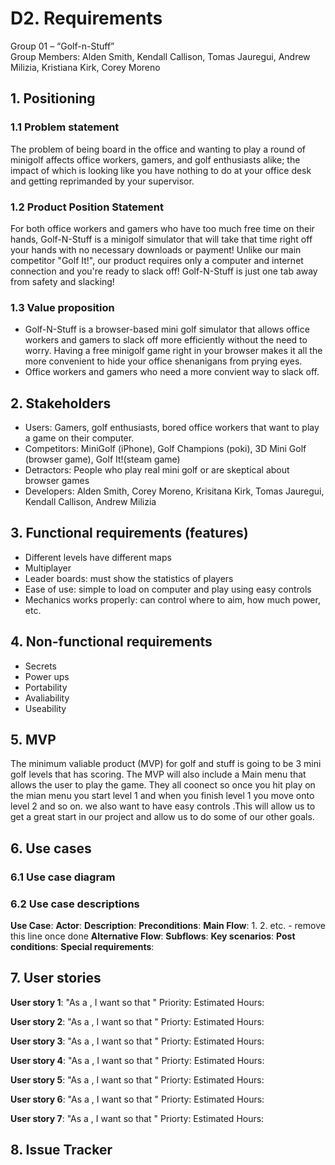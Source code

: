 # D2. Requirements

Group 01 – “Golf-n-Stuff”\
Group Members: Alden Smith, Kendall Callison, Tomas Jauregui, Andrew Milizia, 
Kristiana Kirk, Corey Moreno

## 1. Positioning
### 1.1 Problem statement
The problem of being board in the office and wanting to play a round of minigolf affects office workers, gamers, and golf enthusiasts alike; the impact of which is looking like you have nothing to do at your office desk and getting reprimanded by your supervisor.

### 1.2 Product Position Statement
For both office workers and gamers who have too much free time on their hands, Golf-N-Stuff is a minigolf simulator that will take that time right off your hands with no necessary downloads or payment! Unlike our main competitor "Golf It!", our product requires only a computer and internet connection and you're ready to slack off! Golf-N-Stuff is just one tab away from safety and slacking!

### 1.3 Value proposition
- Golf-N-Stuff is a browser-based mini golf simulator that allows office workers and gamers to slack off more efficiently without the need to worry. Having a free minigolf game right in your browser makes it all the more convenient to hide your office shenanigans from prying eyes.
- Office workers and gamers who need a more convient way to slack off.

## 2. Stakeholders
- Users: Gamers, golf enthusiasts, bored office workers that want to play a game on their computer.
- Competitors: MiniGolf (iPhone), Golf Champions (poki), 3D Mini Golf (browser game), Golf It!(steam game)
- Detractors: People who play real mini golf or are skeptical about browser games
- Developers: Alden Smith, Corey Moreno, Krisitana Kirk, Tomas Jauregui, Kendall Callison, Andrew Milizia



## 3. Functional requirements (features)
- Different levels have different maps
- Multiplayer
- Leader boards: must show the statistics of players
- Ease of use: simple to load on computer and play using easy controls
- Mechanics works properly: can control where to aim, how much power, etc.

## 4. Non-functional requirements
- Secrets
- Power ups
- Portability
- Avaliability
- Useability

## 5. MVP
The minimum valiable product (MVP) for golf and stuff is going to be 3 mini golf levels that has scoring. The MVP will 
also include a Main menu that allows the user to play the game. They all coonect so once you 
hit play on the mian menu you start level 1 and when you finish level 1 you move onto level 2 and so on. we also want to have easy 
controls .This will allow us to get a great start in our project and allow us to do some of our other goals.

## 6. Use cases
### 6.1 Use case diagram


### 6.2 Use case descriptions

**Use Case**:
**Actor**:
**Description**:
**Preconditions**:
**Main Flow**:
1.
2.
etc. - remove this line once done
**Alternative Flow**:
**Subflows**:
**Key scenarios**:
**Post conditions**:
**Special requirements**:

## 7. User stories

**User story 1**: "As a <ROLE>, I want <SOMETHING> so that <GOAL>"
Priority: 
Estimated Hours: 

**User story 2**: "As a <ROLE>, I want <SOMETHING> so that <GOAL>"
Priorty: 
Estimated Hours:

**User story 3**: "As a <ROLE>, I want <SOMETHING> so that <GOAL>"
Priorty: 
Estimated Hours:
  
**User story 4**: "As a <ROLE>, I want <SOMETHING> so that <GOAL>"
Priorty: 
Estimated Hours:
  
**User story 5**: "As a <ROLE>, I want <SOMETHING> so that <GOAL>"
Priorty: 
Estimated Hours:
  
**User story 6**: "As a <ROLE>, I want <SOMETHING> so that <GOAL>"
Priorty: 
Estimated Hours:
  
**User story 7**: "As a <ROLE>, I want <SOMETHING> so that <GOAL>"
Priorty: 
Estimated Hours:
  
## 8. Issue Tracker
